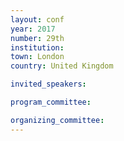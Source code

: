 ```yaml
---
layout: conf
year: 2017
number: 29th
institution:
town: London
country: United Kingdom

invited_speakers:

program_committee:

organizing_committee:
---
```

